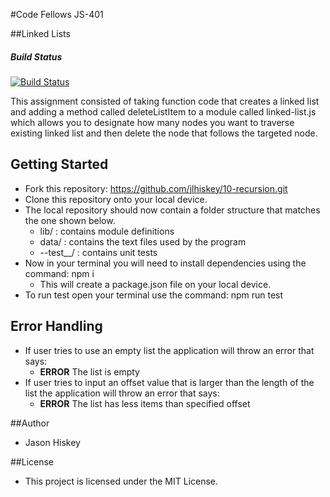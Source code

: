 #Code Fellows JS-401

##Linked Lists

##### Build Status

 [![Build Status](https://travis-ci.com/jlhiskey/code-challenge.svg?branch=master)](https://travis-ci.com/jlhiskey/10-recursion)
 
This assignment consisted of taking function code that creates a linked list and adding a method called deleteListItem to a module called linked-list.js which allows you to designate how many nodes you want to traverse existing linked list and then delete the node that follows the targeted node.

## Getting Started
- Fork this repository: https://github.com/jlhiskey/10-recursion.git
- Clone this repository onto your local device.
- The local repository should now contain a folder structure that matches the one shown below.
    - lib/ : contains module definitions
    - data/ : contains the text files used by the program
    - --test__/ : contains unit tests
 - Now in your terminal you will need to install dependencies using 
the command:  npm i 
    - This will create a package.json file on your local device.
- To run test open your terminal use the command: npm run test

## Error Handling
- If user tries to use an empty list the application will throw an error that says: 
    - __ERROR__ The list is empty
- If user tries to input an offset value that is larger than the length of the list the application will throw an error that says: 
    - __ERROR__ The list has less items than specified offset    

##Author 
- Jason Hiskey

##License 
- This project is licensed under the MIT License.
